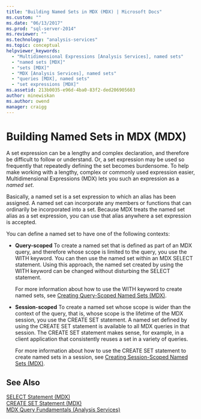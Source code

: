 ```yaml
---
title: "Building Named Sets in MDX (MDX) | Microsoft Docs"
ms.custom: ""
ms.date: "06/13/2017"
ms.prod: "sql-server-2014"
ms.reviewer: ""
ms.technology: "analysis-services"
ms.topic: conceptual
helpviewer_keywords: 
  - "Multidimensional Expressions [Analysis Services], named sets"
  - "named sets [MDX]"
  - "sets [MDX]"
  - "MDX [Analysis Services], named sets"
  - "queries [MDX], named sets"
  - "set expressions [MDX]"
ms.assetid: 213b0035-e96d-4ba0-83f2-ded206905603
author: minewiskan
ms.author: owend
manager: craigg
---
```

# Building Named Sets in MDX (MDX)
  A set expression can be a lengthy and complex declaration, and therefore be difficult to follow or understand. Or, a set expression may be used so frequently that repeatedly defining the set becomes burdensome. To help make working with a lengthy, complex or commonly used expression easier, Multidimensional Expressions (MDX) lets you such an expression as a *named set*.  
  
 Basically, a named set is a set expression to which an alias has been assigned. A named set can incorporate any members or functions that can ordinarily be incorporated into a set. Because MDX treats the named set alias as a set expression, you can use that alias anywhere a set expression is accepted.  
  
 You can define a named set to have one of the following contexts:  
  
-   **Query-scoped** To create a named set that is defined as part of an MDX query, and therefore whose scope is limited to the query, you use the WITH keyword. You can then use the named set within an MDX SELECT statement. Using this approach, the named set created by using the WITH keyword can be changed without disturbing the SELECT statement.  
  
     For more information about how to use the WITH keyword to create named sets, see [Creating Query-Scoped Named Sets &#40;MDX&#41;](mdx-named-sets-creating-query-scoped-named-sets.md).  
  
-   **Session-scoped** To create a named set whose scope is wider than the context of the query, that is, whose scope is the lifetime of the MDX session, you use the CREATE SET statement. A named set defined by using the CREATE SET statement is available to all MDX queries in that session. The CREATE SET statement makes sense, for example, in a client application that consistently reuses a set in a variety of queries.  
  
     For more information about how to use the CREATE SET statement to create named sets in a session, see [Creating Session-Scoped Named Sets &#40;MDX&#41;](mdx-named-sets-creating-session-scoped-named-sets.md).  
  
## See Also  
 [SELECT Statement &#40;MDX&#41;](/sql/mdx/mdx-data-manipulation-select)   
 [CREATE SET Statement &#40;MDX&#41;](/sql/mdx/mdx-data-definition-create-set)   
 [MDX Query Fundamentals &#40;Analysis Services&#41;](mdx-query-fundamentals-analysis-services.md)  
  
  
